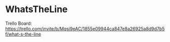 # WhatsTheLine
Trello Board:
https://trello.com/invite/b/Mqsi9eAC/1855e09944ca847e8a26925a8d9d7b5f/what-s-the-line
